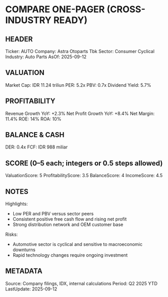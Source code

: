 # COMPARE ONE-PAGER (CROSS-INDUSTRY READY)

## HEADER
Ticker: AUTO
Company: Astra Otoparts Tbk
Sector: Consumer Cyclical
Industry: Auto Parts
AsOf: 2025-09-12

## VALUATION
Market Cap: IDR 11.24 triliun
PER: 5.2x
PBV: 0.7x
Dividend Yield: 5.7%

## PROFITABILITY
Revenue Growth YoY: +2.3%
Net Profit Growth YoY: +8.4%
Net Margin: 11.4%
ROE: 14%
ROA: 10%

## BALANCE & CASH
DER: 0.4x
FCF: IDR 988 miliar

## SCORE (0–5 each; integers or 0.5 steps allowed)
ValuationScore: 5
ProfitabilityScore: 3.5
BalanceScore: 4
IncomeScore: 4.5

## NOTES
Highlights:
- Low PER and PBV versus sector peers
- Consistent positive free cash flow and rising net profit
- Strong distribution network and OEM customer base

Risks:
- Automotive sector is cyclical and sensitive to macroeconomic downturns
- Rapid technology changes require ongoing investment

## METADATA
Source: Company filings, IDX, internal calculations
Period: Q2 2025 YTD
LastUpdate: 2025-09-12